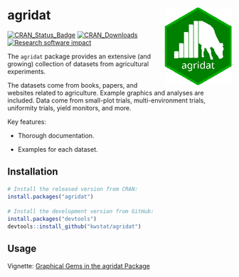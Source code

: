 # agridat <img src="figure/agridat_logo_150.png" align="right" />

[![CRAN_Status_Badge](http://www.r-pkg.org/badges/version/agridat)](https://cran.r-project.org/package=agridat)
[![CRAN_Downloads](https://cranlogs.r-pkg.org/badges/agridat)](https://cranlogs.r-pkg.org/badges/agridat)
[![Research software impact](http://depsy.org/api/package/cran/agridat/badge.svg)](http://depsy.org/package/r/agridat)

The `agridat` package provides an extensive (and growing) collection of datasets from agricultural experiments.

The datasets come from books, papers, and websites related to agriculture.
Example graphics and analyses are included. Data come from small-plot trials,
multi-environment trials, uniformity trials, yield monitors, and more.
   
Key features:

* Thorough documentation.

* Examples for each dataset.

## Installation

```R
# Install the released version from CRAN:
install.packages("agridat")

# Install the development version from GitHub:
install.packages("devtools")
devtools::install_github("kwstat/agridat")
```
## Usage

Vignette:
[Graphical Gems in the agridat Package](https://rawgit.com/kwstat/agridat/master/vignettes/agridat_examples.html)
